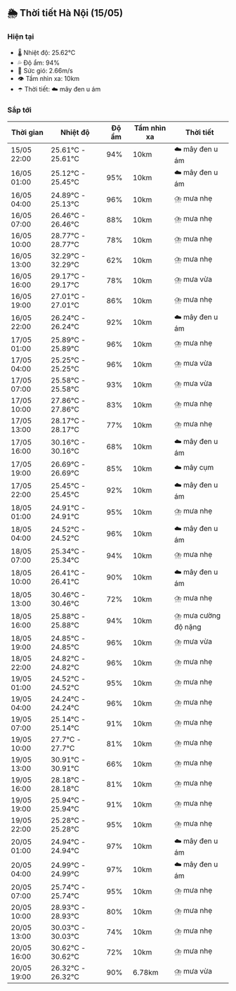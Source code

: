 ## 🌦️ Thời tiết Hà Nội (15/05)

### Hiện tại

- 🌡️ Nhiệt độ: 25.62℃
- 💦 Độ ẩm: 94%
- 💨 Sức gió: 2.66m/s
- 👁️ Tầm nhìn xa: 10km
- ☂️ Thời tiết: ☁️ mây đen u ám

### Sắp tới

| Thời gian | Nhiệt độ | Độ ẩm | Tầm nhìn xa | Thời tiết |
| --- | --- | --- | --- | --- |
| 15/05 22:00 | 25.61℃ - 25.61℃ | 94% | 10km | ☁️ mây đen u ám |
| 16/05 01:00 | 25.12℃ - 25.45℃ | 95% | 10km | ☁️ mây đen u ám |
| 16/05 04:00 | 24.89℃ - 25.13℃ | 96% | 10km | ⛈️ mưa nhẹ |
| 16/05 07:00 | 26.46℃ - 26.46℃ | 88% | 10km | ⛈️ mưa nhẹ |
| 16/05 10:00 | 28.77℃ - 28.77℃ | 78% | 10km | ⛈️ mưa nhẹ |
| 16/05 13:00 | 32.29℃ - 32.29℃ | 62% | 10km | ⛈️ mưa nhẹ |
| 16/05 16:00 | 29.17℃ - 29.17℃ | 78% | 10km | ⛈️ mưa vừa |
| 16/05 19:00 | 27.01℃ - 27.01℃ | 86% | 10km | ⛈️ mưa nhẹ |
| 16/05 22:00 | 26.24℃ - 26.24℃ | 92% | 10km | ☁️ mây đen u ám |
| 17/05 01:00 | 25.89℃ - 25.89℃ | 96% | 10km | ⛈️ mưa nhẹ |
| 17/05 04:00 | 25.25℃ - 25.25℃ | 96% | 10km | ⛈️ mưa vừa |
| 17/05 07:00 | 25.58℃ - 25.58℃ | 93% | 10km | ⛈️ mưa vừa |
| 17/05 10:00 | 27.86℃ - 27.86℃ | 83% | 10km | ⛈️ mưa nhẹ |
| 17/05 13:00 | 28.17℃ - 28.17℃ | 77% | 10km | ⛈️ mưa nhẹ |
| 17/05 16:00 | 30.16℃ - 30.16℃ | 68% | 10km | ☁️ mây đen u ám |
| 17/05 19:00 | 26.69℃ - 26.69℃ | 85% | 10km | ☁️ mây cụm |
| 17/05 22:00 | 25.45℃ - 25.45℃ | 92% | 10km | ☁️ mây đen u ám |
| 18/05 01:00 | 24.91℃ - 24.91℃ | 95% | 10km | ⛈️ mưa nhẹ |
| 18/05 04:00 | 24.52℃ - 24.52℃ | 96% | 10km | ☁️ mây đen u ám |
| 18/05 07:00 | 25.34℃ - 25.34℃ | 94% | 10km | ⛈️ mưa nhẹ |
| 18/05 10:00 | 26.41℃ - 26.41℃ | 90% | 10km | ☁️ mây đen u ám |
| 18/05 13:00 | 30.46℃ - 30.46℃ | 72% | 10km | ⛈️ mưa nhẹ |
| 18/05 16:00 | 25.88℃ - 25.88℃ | 94% | 10km | ⛈️ mưa cường độ nặng |
| 18/05 19:00 | 24.85℃ - 24.85℃ | 96% | 10km | ⛈️ mưa vừa |
| 18/05 22:00 | 24.82℃ - 24.82℃ | 96% | 10km | ⛈️ mưa nhẹ |
| 19/05 01:00 | 24.52℃ - 24.52℃ | 95% | 10km | ⛈️ mưa nhẹ |
| 19/05 04:00 | 24.24℃ - 24.24℃ | 96% | 10km | ⛈️ mưa nhẹ |
| 19/05 07:00 | 25.14℃ - 25.14℃ | 91% | 10km | ⛈️ mưa nhẹ |
| 19/05 10:00 | 27.7℃ - 27.7℃ | 81% | 10km | ⛈️ mưa nhẹ |
| 19/05 13:00 | 30.91℃ - 30.91℃ | 66% | 10km | ⛈️ mưa nhẹ |
| 19/05 16:00 | 28.18℃ - 28.18℃ | 81% | 10km | ⛈️ mưa nhẹ |
| 19/05 19:00 | 25.94℃ - 25.94℃ | 91% | 10km | ⛈️ mưa nhẹ |
| 19/05 22:00 | 25.28℃ - 25.28℃ | 95% | 10km | ⛈️ mưa nhẹ |
| 20/05 01:00 | 24.94℃ - 24.94℃ | 97% | 10km | ☁️ mây đen u ám |
| 20/05 04:00 | 24.99℃ - 24.99℃ | 97% | 10km | ☁️ mây đen u ám |
| 20/05 07:00 | 25.74℃ - 25.74℃ | 95% | 10km | ⛈️ mưa nhẹ |
| 20/05 10:00 | 28.93℃ - 28.93℃ | 80% | 10km | ⛈️ mưa nhẹ |
| 20/05 13:00 | 30.03℃ - 30.03℃ | 74% | 10km | ⛈️ mưa nhẹ |
| 20/05 16:00 | 30.62℃ - 30.62℃ | 72% | 10km | ⛈️ mưa nhẹ |
| 20/05 19:00 | 26.32℃ - 26.32℃ | 90% | 6.78km | ⛈️ mưa vừa |
